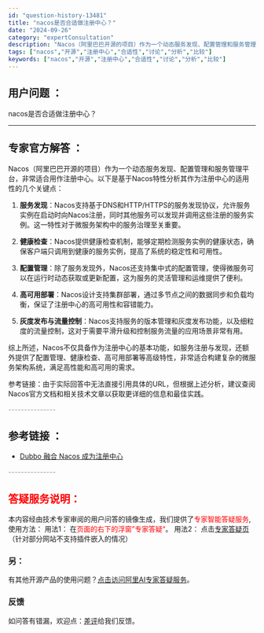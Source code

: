 ```yaml
---
id: "question-history-13481"
title: "nacos是否合适做注册中心？"
date: "2024-09-26"
category: "expertConsultation"
description: "Nacos（阿里巴巴开源的项目）作为一个动态服务发现、配置管理和服务管理平台，非常适合用作注册中心。以下是基于Nacos特性分析其作为注册中心的适用性的几个关键点：1. **服务发现**：Nacos支持基于DNS和HTTP/HTTPS的服务发现协议，允许服务实例在启动时向Nacos注册，同时其他服务"
tags: ["nacos","开源","注册中心","合适性","讨论","分析","比较"]
keywords: ["nacos","开源","注册中心","合适性","讨论","分析","比较"]
---
```


## 用户问题 ： 
 nacos是否合适做注册中心？  

---------------
## 专家官方解答 ：

Nacos（阿里巴巴开源的项目）作为一个动态服务发现、配置管理和服务管理平台，非常适合用作注册中心。以下是基于Nacos特性分析其作为注册中心的适用性的几个关键点：

1. **服务发现**：Nacos支持基于DNS和HTTP/HTTPS的服务发现协议，允许服务实例在启动时向Nacos注册，同时其他服务可以发现并调用这些注册的服务实例。这一特性对于微服务架构中的服务治理至关重要。

2. **健康检查**：Nacos提供健康检查机制，能够定期检测服务实例的健康状态，确保客户端只调用到健康的服务实例，提高了系统的稳定性和可用性。

3. **配置管理**：除了服务发现外，Nacos还支持集中式的配置管理，使得微服务可以在运行时动态获取或更新配置，这为服务的灵活管理和运维提供了便利。

4. **高可用部署**：Nacos设计支持集群部署，通过多节点之间的数据同步和负载均衡，保证了注册中心的高可用性和容错能力。

5. **灰度发布与流量控制**：Nacos支持服务的版本管理和灰度发布功能，以及细粒度的流量控制，这对于需要平滑升级和控制服务流量的应用场景非常有用。

综上所述，Nacos不仅具备作为注册中心的基本功能，如服务注册与发现，还额外提供了配置管理、健康检查、高可用部署等高级特性，非常适合构建复杂的微服务架构系统，满足高性能和高可用的需求。

参考链接：由于实际回答中无法直接引用具体的URL，但根据上述分析，建议查阅Nacos官方文档和相关技术文章以获取更详细的信息和最佳实践。


<font color="#949494">---------------</font> 


## 参考链接 ：

* [Dubbo 融合 Nacos 成为注册中心](https://nacos.io/docs/latest/ecology/use-nacos-with-dubbo)


 <font color="#949494">---------------</font> 
 


## <font color="#FF0000">答疑服务说明：</font> 

本内容经由技术专家审阅的用户问答的镜像生成，我们提供了<font color="#FF0000">专家智能答疑服务</font>,使用方法：
用法1： 在<font color="#FF0000">页面的右下的浮窗”专家答疑“</font>。
用法2： 点击[专家答疑页](https://answer.opensource.alibaba.com/docs/intro)（针对部分网站不支持插件嵌入的情况）
### 另：


有其他开源产品的使用问题？[点击访问阿里AI专家答疑服务](https://answer.opensource.alibaba.com/docs/intro)。
### 反馈
如问答有错漏，欢迎点：[差评](https://ai.nacos.io/user/feedbackByEnhancerGradePOJOID?enhancerGradePOJOId=13906)给我们反馈。
